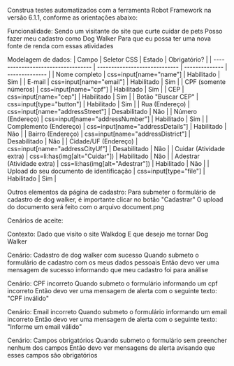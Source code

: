 Construa testes automatizados com a ferramenta Robot Framework na versão 6.1.1, conforme as orientações abaixo:

Funcionalidade:
    Sendo um visitante do site que curte cuidar de pets
    Posso fazer meu cadastro como Dog Walker
    Para que eu possa ter uma nova fonte de renda com essas atividades

Modelagem de dados:
| Campo                                    | Seletor CSS                       | Estado         | Obrigatório?   |
| ----------------------------------       | -----------------------------     | -------------- | -------------- |
| Nome completo                            | css=input[name="name"]            | Habilitado     | Sim            |
| E-mail                                   | css=input[name="email"]           | Habilitado     | Sim            |
| CPF (somente números)                    | css=input[name="cpf"]             | Habilitado     | Sim            |
| CEP                                      | css=input[name="cep"]             | Habilitado     | Sim            |
| Botão "Buscar CEP"                       | css=input[type="button"]          | Habilitado     | Sim            |
| Rua (Endereço)                           | css=input[name="addressStreet"]   | Desabilitado   | Não            |
| Número (Endereço)                        | css=input[name="addressNumber"]   | Habilitado     | Sim            |
| Complemento (Endereço)                   | css=input[name="addressDetails"]  | Habilitado     | Não            |
| Bairro (Endereço)                        | css=input[name="addressDistrict"] | Desabilitado   | Não            |
| Cidade/UF (Endereço)                     | css=input[name="addressCityUf"]   | Desabilitado   | Não            |
| Cuidar (Atividade extra)                 | css=li:has(img[alt="Cuidar"])     | Habilitado     | Não            |
| Adestrar (Atividade extra)               | css=li:has(img[alt="Adestrar"])   | Habilitado     | Não            |
| Upload do seu documento de identificação | css=input[type="file"]            | Habilitado     | Sim            |

Outros elementos da página de cadastro:
Para submeter o formulário de cadastro de dog walker, é importante clicar no botão "Cadastrar"
O upload do documento será feito com o arquivo document.png

Cenários de aceite:

Contexto:
    Dado que visito o site Walkdog
    E que desejo me tornar Dog Walker

Cenário: Cadastro de dog walker com sucesso
    Quando submeto o formulário de cadastro com os meus dados pessoais
    Então devo ver uma mensagem de sucesso informando que meu cadastro foi para análise

Cenário: CPF incorreto
    Quando submeto o formulário informando um cpf incorreto
    Então devo ver uma mensagem de alerta com o seguinte texto: "CPF inválido"

Cenário: Email incorreto
    Quando submeto o formulário informando um email incorreto
    Então devo ver uma mensagem de alerta com o seguinte texto: "Informe um email válido"

Cenário: Campos obrigatórios
    Quando submeto o formulário sem preencher nenhum dos campos
    Então devo ver mensagens de alerta avisando que esses campos são obrigatórios
